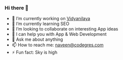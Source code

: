 ### Hi there 👋

- 🔭 I’m currently working on [Vidyanilaya](https://vidyanilaya.com)
- 🌱 I’m currently learning SEO
- 👯 I’m looking to collaborate on interesting App ideas
- 🤔 I can help you with App & Web Development
- 💬 Ask me about anything
- 📫 How to reach me: naveen@codegres.com
- ⚡ Fun fact: Sky is high


